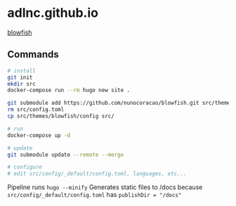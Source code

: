 # adlnc.github.io

[blowfish](https://blowfish.page/)

## Commands
```sh
# install
git init
mkdir src
docker-compose run --rm hugo new site .

git submodule add https://github.com/nunocoracao/blowfish.git src/themes/blowfish
rm src/config.toml
cp src/themes/blowfish/config src/

# run
docker-compose up -d

# update
git submodule update --remote --merge

# configure
# edit src/config/_default/config.toml, languages, etc...

```

Pipeline runs `hugo --minify`
Generates static files to /docs because `src/config/_default/config.toml` has `publishDir = "/docs"`
